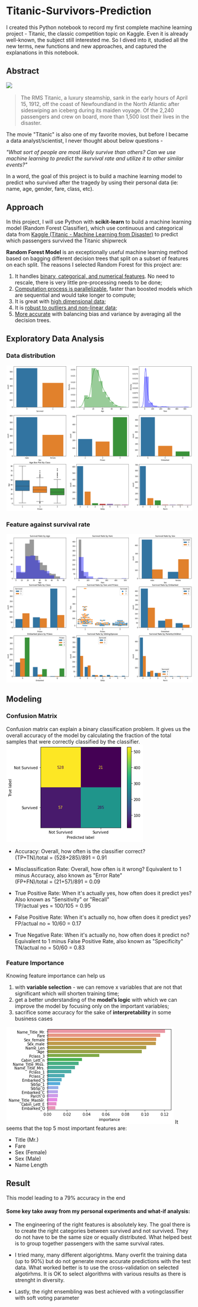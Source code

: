 # Titanic-Survivors-Prediction
I created this Python notebook to record my first complete machine learning project - Titanic, the classic competition topic on Kaggle. Even it is already well-known, the subject still interested me. So I dived into it, studied all the new terms, new functions and new approaches, and captured the explanations in this notebook.

## Abstract
<img src="https://static.timesofisrael.com/atlantajewishtimes/uploads/2022/03/DT6RD9.jpg" width="600">

> The RMS Titanic, a luxury steamship, sank in the early hours of April 15, 1912, off the coast of Newfoundland in the North Atlantic after sideswiping an iceberg during its maiden voyage. Of the 2,240 passengers and crew on board, more than 1,500 lost their lives in the disaster.

The movie "Titanic" is also one of my favorite movies, but before I became a data analyst/scientist, I never thought about below questions - 

*"What sort of people are most likely survive than others? Can we use machine learning to predict the survival rate and utilize it to other similar events?"*

In a word, the goal of this project is to build a machine learning model to predict who survived after the tragedy by using their personal data (ie: name, age, gender, fare, class, etc).

## Approach
In this project, I will use Python with **scikit-learn** to build a machine learning model (Random Forest Classifier), which use continuous and categorical data from [Kaggle (Titanic - Machine Learning from Disaster)](https://www.kaggle.com/competitions/titanic) to predict which passengers survived the Titanic shipwreck

**Random Forest Model** is an exceptionally useful machine learning method based on bagging different decision trees that split on a subset of features on each split.
The reasons I selected Random Forest for this project are:

1. It handles <ins>binary, categorical, and numerical features</ins>. No need to rescale, there is very little pre-processing needs to be done;
2. <ins>Computation process is parallelizable</ins>, faster than boosted models which are sequential and would take longer to compute;
3. It is great with <ins>high dimensional data</ins>;
4. It is <ins>robust to outliers and non-linear data</ins>;
5. <ins>More accurate</ins> with balancing bias and variance by averaging all the decision trees.


## Exploratory Data Analysis

### Data distribution
<img src="graphs/data distribution-all.png">


### Feature against survival rate
<img src="graphs/features against survival rate.png">


## Modeling

### Confusion Matrix
Confusion matrix can explain a binary classification problem. It gives us the overall accuracy of the model by calculating the fraction of the total samples that were correctly classified by the classifier.
<img src="graphs/confusion matrix.png">

- Accuracy: Overall, how often is the classifier correct?  
(TP+TN)/total = (528+285)/891 = 0.91

- Misclassification Rate: Overall, how often is it wrong? Equivalent to 1 minus Accuracy, also known as "Error Rate"  
(FP+FN)/total = (21+57)/891 = 0.09

- True Positive Rate: When it's actually yes, how often does it predict yes? Also known as "Sensitivity" or "Recall"  
TP/actual yes = 100/105 = 0.95

- False Positive Rate: When it's actually no, how often does it predict yes?  
FP/actual no = 10/60 = 0.17

- True Negative Rate: When it's actually no, how often does it predict no? Equivalent to 1 minus False Positive Rate, also known as "Specificity"  
TN/actual no = 50/60 = 0.83


### Feature Importance
Knowing feature importance can help us

1. with **variable selection** - we can remove x variables that are not that significant which will shorten training time;
2. get a better understanding of the **model’s logic** with which we can improve the model by focusing only on the important variables;
3. sacrifice some accuracy for the sake of **interpretability** in some business cases

<img src="graphs/feature importance.png">
It seems that the top 5 most important features are:

- Title (Mr.)
- Fare
- Sex (Female)
- Sex (Male)
- Name Length

## Result
This model leading to a 79% accuracy in the end 

#### Some key take away from my personal experiments and what-if analysis:

- The engineering of the right features is absolutely key.
  The goal there is to create the right categories between survived and not survived. They do not have to be the same size or equally distributed. What helped best is to group together passengers with the same survival rates.

- I tried many, many different algorightms.
Many overfit the training data (up to 90%) but do not generate more accurate predictions with the test data. What worked better is to use the cross-validation on selected algotirhms. It is OK to select algorithms with various results as there is strenght in diversity.

- Lastly, the right ensembling was best achieved with a votingclassifier with soft voting parameter
